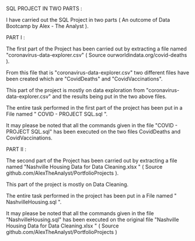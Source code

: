 SQL PROJECT IN TWO PARTS : 

I have carried out the SQL Project in two parts ( An outcome of Data Bootcamp by Alex - The Analyst ).

PART I :

The first part of the Project has been carried out by extracting a file named "coronavirus-data-explorer.csv" ( Source ourworldindata.org/covid-deaths ).

From this file that is "coronavirus-data-explorer.csv" two different files have been created which are "CovidDeaths" and "CovidVaccinations".

This part of the project is mostly on data exploration from "coronavirus-data-explorer.csv" and the results being put in the two above files.

The entire task performed in the first part of the project has been put in a File named " COVID - PROJECT SQL.sql ".

It may please be noted that all the commands given in the file "COVID - PROJECT SQL.sql" has been executed on the two files CovidDeaths and CovidVaccinations.

PART II :

The second part of the Project has been carried out by extracting a file named "Nashville Housing Data for Data Cleaning.xlsx " ( Source github.com/AlexTheAnalyst/PortfolioProjects ).

This part of the project is mostly on Data Cleaning.

The entire task performed in the project has been put in a File named " NashvilleHousing.sql ".

It may please be noted that all the commands given in the file "NashvilleHousing.sql" has been executed on the original file "Nashville Housing Data for Data Cleaning.xlsx " ( Source github.com/AlexTheAnalyst/PortfolioProjects )
